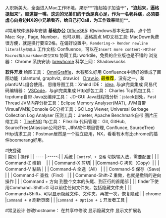 入职新美大，全面进入Mac工作环境，果断**“撸起袖子加油干”**，“浪起来，逼格提起来”。顺道提一嘴，这边的兄弟们的干劲是真心足，作为一名老兵痞，必须要虚心向身边NX的小兄弟看齐，给自己打Call，为工作效率**赋能**。

#常用软件选择与安装
**基础办公**
[Office365](https://bbs.feng.com/read-htm-tid-10868252.html): 和windows基本无差异，点个赞
Mac: Key , Page, Number， 也可以用，逼格高点
MD文档工具: MacDown免费很方便，就是换行要空2格。在偏好设置中，`Rendering-> Render newline literally勾选上`
工作文档: Confluence，可以在`Insert more content->Other Macros插入markdown类型文档`
协同工具: worktile，免费的企业版也是不错的
浏览器： Chrome
系统安装: [brewhome](http://blog.csdn.net/yangyangzhang1990/article/details/51578565)
科学上网：Shadowsocks

**软件开发**
绘图工具：
[OmniGraffle](https://bbs.feng.com/forum.php?mod=viewthread&tid=10739827)，木有那么好用
Confluence中很好的集成了画图功能（plantuml, graphviz, draw.io）
[Draw.io](https://www.draw.io/), <mark>最推荐</mark>，没有之一，和plantUML组合使用。 
思维导图工具：Xmind
IDE： [idea](https://www.jetbrains.com/idea/), 与git完美集成
简易代码编辑器： [VSCode](https://code.visualstudio.com/)，与git完美集成
Http抓包工具： Charles
Tcp抓包工具：tcpdump自带
Java反编译工具： JD-GUI
Java线程栈分析：jstack到处，Fast Thread
JVM内存分析工具：Eclipse Memory Analyser(MAT), JVM自带VirsualVM和jConsole
GC分析工具：GC Log Viewer, Universal Garbage Collection Log Analyser
压测工具： Jmeter, Apache Benchmark自带
图片压缩工具： [TinePNG](https://tinypng.com/)
ftp工具： FIlezilla
代码管理： Git, GitHub, SourceTree(Atlassian公司好牛, JIRA软件项目管理, Conflunce, SourceTree)
Http请求工具：Postman居然是一个独立应用，NX，看看有木有比chrome的插件boomerang好用。

#快捷键  
|  类别  | 操作   | 
| ---- |:-----:| 
|  系统 | `Control + 空格` 切换输入法，需要配置 | 
|   |   Command-Z 撤销　 |
|   |    Command-X 剪切|
|   |Command-C 拷贝（Copy）|
|   |   Command-V 粘贴 |
|   |  Command-A 全选（All）  |
|   |   Command-S 保存（Save) |
|   |  Command-F 查找（Find）  |
|   |  Command-Shift-Z 重做，也就是撤销的逆向操作  |
|   |  Command + 方向 到整个文本的头尾、到正行的首尾部  |
|   |   finder下使用Command+Shift+G 可以前往任何文件夹，包括隐藏文件夹 |
|   |   Command+Shift+. 可以显示隐藏文件、文件夹，再按一次，恢复隐藏 |
|  chrome |`Command + R` 刷新页面  |
|   |`Command + Option + i` 开发者工具  |

#常见设计
修改hostname： 在共享中修改
显示隐藏文件
显示文扩展名

